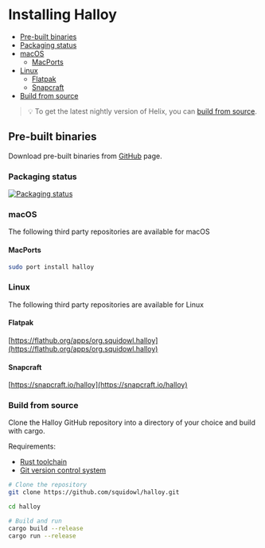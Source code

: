 # Installing Halloy

- [Pre-built binaries](#pre-built-binaries)
- [Packaging status](#packaging-status)
- [macOS](#macos)
    - [MacPorts](#macports)
- [Linux](#linux)
    - [Flatpak](#flatpak)
    - [Snapcraft](#snapcraft)
- [Build from source](#build-from-source)

> 💡 To get the latest nightly version of Helix, you can [build from source](#build-from-source).

## Pre-built binaries

Download pre-built binaries from [GitHub](https://github.com/squidowl/halloy/releases) page.

### Packaging status

<a href="https://repology.org/project/halloy/versions">
    <img src="https://repology.org/badge/vertical-allrepos/halloy.svg" alt="Packaging status">
</a>

### macOS

The following third party repositories are available for macOS

#### MacPorts

```sh
sudo port install halloy
```

### Linux

The following third party repositories are available for Linux

#### Flatpak

[https://flathub.org/apps/org.squidowl.halloy](https://flathub.org/apps/org.squidowl.halloy)

#### Snapcraft

[https://snapcraft.io/halloy](https://snapcraft.io/halloy)

### Build from source

Clone the Halloy GitHub repository into a directory of your choice and build with cargo.

Requirements:

* [Rust toolchain](https://www.rust-lang.org/tools/install)
* [Git version control system](https://git-scm.com/)

```sh
# Clone the repository
git clone https://github.com/squidowl/halloy.git

cd halloy

# Build and run
cargo build --release
cargo run --release
```